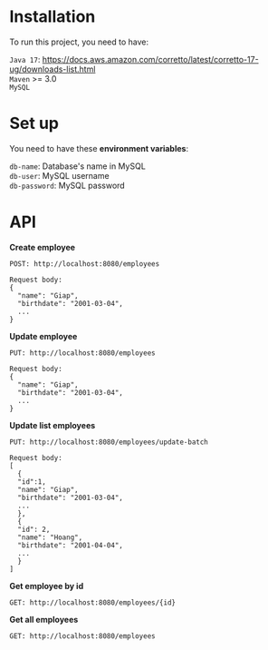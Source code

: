 # Installation

To run this project, you need to have:

`Java 17`: https://docs.aws.amazon.com/corretto/latest/corretto-17-ug/downloads-list.html <br>
`Maven` >= 3.0 <br>
`MySQL`

# Set up

You need to have these <b>environment variables</b>:

`db-name`: Database's name in MySQL <br>
`db-user`: MySQL username <br>
`db-password`: MySQL password <br>

# API

<b>Create employee</b>
```
POST: http://localhost:8080/employees

Request body:
{
  "name": "Giap",
  "birthdate": "2001-03-04",
  ...
}
```


<b>Update employee</b>
```
PUT: http://localhost:8080/employees

Request body:
{
  "name": "Giap",
  "birthdate": "2001-03-04",
  ...
}
```

<b>Update list employees</b>
```
PUT: http://localhost:8080/employees/update-batch

Request body:
[
  {
  "id":1,
  "name": "Giap",
  "birthdate": "2001-03-04",
  ...
  },
  {
  "id": 2,
  "name": "Hoang",
  "birthdate": "2001-04-04",
  ...
  }
]
```

<b>Get employee by id</b>
```
GET: http://localhost:8080/employees/{id}
```

<b>Get all employees</b>
```
GET: http://localhost:8080/employees
```






